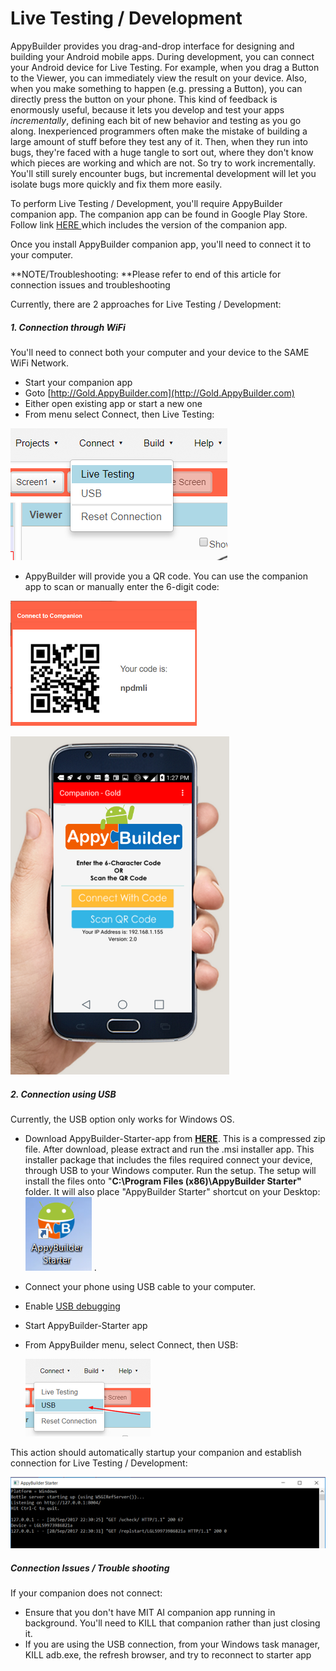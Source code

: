 # Live Testing / Development

AppyBuilder provides you drag-and-drop interface for designing and building your Android mobile apps. During development, you can connect your Android device for Live Testing. For example, when you drag a Button to the Viewer, you can immediately view the result on your device. Also, when you make something to happen \(e.g. pressing a Button\), you can directly press the button on your phone.  This kind of feedback is enormously useful, because it lets you develop and test your apps _incrementally_, defining each bit of new behavior and testing as you go along. Inexperienced programmers often make the mistake of building a large amount of stuff before they test any of it. Then, when they run into bugs, they're faced with a huge tangle to sort out, where they don't know which pieces are working and which are not. So try to work incrementally. You'll still surely encounter bugs, but incremental development will let you isolate bugs more quickly and fix them more easily.

To perform Live Testing / Development, you'll require AppyBuilder companion app. The companion app can be found in Google Play Store. Follow link [HERE ](https://help.appybuilder.com/release-notes.html)which includes the version of the companion app.

Once you install AppyBuilder companion app, you'll need to connect it to your computer.

**NOTE/Troubleshooting: **Please refer to end of this article for connection issues and troubleshooting

Currently, there are 2 approaches for Live Testing / Development:

##### 1. Connection through WiFi

You'll need to connect both your computer and your device to the SAME WiFi Network.

* Start your companion app
* Goto [http://Gold.AppyBuilder.com](http://Gold.AppyBuilder.com)
* Either open existing app or start a new one
* From menu select Connect, then Live Testing: 

![](/assets/connectWiFi1.png)

* AppyBuilder will provide you a QR code. You can use the companion app to scan or manually enter the 6-digit code:

![](/assets/connectWiFi2.png)

![](/assets/ConnectWiFi3.png)

##### 2. Connection using USB

Currently, the USB option only works for Windows OS.

* Download AppyBuilder-Starter-app from [**HERE**](http://AppyBuilder.com/companion/AppyBuilderStarterSetup.zip).  This is a compressed zip file. After download, please extract and run the .msi installer app. This installer package that includes the files required connect your device, through USB to your Windows computer. Run the setup. The setup will install the files onto "**C:\Program Files \(x86\)\AppyBuilder Starter"** folder. It will also place "AppyBuilder Starter" shortcut on your Desktop: ![](/assets/StarterApp3.png) .

* Connect your phone using USB cable to your computer.

* Enable [USB debugging](https://www.google.com/search?q=android+turn+on+usb+debugging&oq=android+turn+on+usb+debugging)

* Start AppyBuilder-Starter app

* From AppyBuilder menu, select Connect, then USB:

  ![](/assets/connectUsb1.png)

This action should automatically startup your companion and establish connection for Live Testing / Development:

![](/assets/connect2.png)

##### Connection Issues / Trouble shooting

If your companion does not connect:

* Ensure that you don't have MIT AI companion app running in background. You'll need to KILL that companion rather than just closing it.
* If you are using the USB connection, from your Windows task manager, KILL adb.exe, the refresh browser, and try to reconnect to starter app



